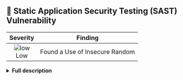 
## 🎯 Static Application Security Testing (SAST) Vulnerability
<div align='center'>

| Severity                | Finding                  |
| :---------------------: | :-----------------------------------: |
| ![low](https://raw.githubusercontent.com/jfrog/frogbot/master/resources/v2/applicableLowSeverity.png)<br>     Low | Found a Use of Insecure Random |

</div>


<details><summary><b>Full description</b></summary>

### Vulnerability Details
|                 |                   |
| --------------------- | :-----------------------------------: |
| **CWE:** | CWE-798<br>CWE-799 |
| **Rule ID:** | js-insecure-random |

Scanner Description....


<details><summary><b>Code Flows</b></summary>
<details><summary><b>Vulnerable data flow analysis result</b></summary>

↘️ `other-snippet` (at file2 line 1)

↘️ `snippet` (at file line 0)
<br></details>
<details><summary><b>Vulnerable data flow analysis result</b></summary>

↘️ `a-snippet` (at file line 10)

↘️ `snippet` (at file line 0)
<br></details><br></details><br></details>